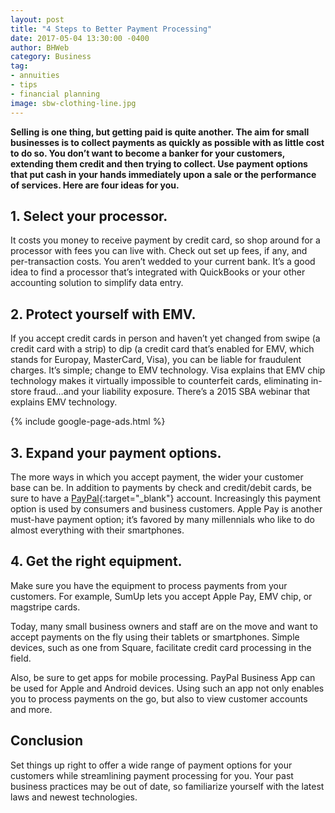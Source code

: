```yaml
---
layout: post
title: "4 Steps to Better Payment Processing"
date: 2017-05-04 13:30:00 -0400
author: BHWeb
category: Business
tag:
- annuities
- tips
- financial planning
image: sbw-clothing-line.jpg
---
```


**Selling is one thing, but getting paid is quite another. The aim for small businesses is to collect payments as quickly as possible with as little cost to do so. You don’t want to become a banker for your customers, extending them credit and then trying to collect. Use payment options that put cash in your hands immediately upon a sale or the performance of services. Here are four ideas for you.**

## 1. Select your processor.
It costs you money to receive payment by credit card, so shop around for a processor with fees you can live with. Check out set up fees, if any, and per-transaction costs. You aren’t wedded to your current bank. It’s a good idea to find a processor that’s integrated with QuickBooks or your other accounting solution to simplify data entry.

## 2. Protect yourself with EMV.
If you accept credit cards in person and haven’t yet changed from swipe (a credit card with a strip) to dip (a credit card that’s enabled for EMV, which stands for Europay, MasterCard, Visa), you can be liable for fraudulent charges. It’s simple; change to EMV technology. Visa explains that EMV chip technology makes it virtually impossible to counterfeit cards, eliminating in-store fraud…and your liability exposure. There’s a 2015 SBA webinar that explains EMV technology.

{% include google-page-ads.html %}

## 3. Expand your payment options.
The more ways in which you accept payment, the wider your customer base can be. In addition to payments by check and credit/debit cards, be sure to have a [PayPal](https://www.paypal.com){:target="_blank"} account. Increasingly this payment option is used by consumers and business customers. Apple Pay is another must-have payment option; it’s favored by many millennials who like to do almost everything with their smartphones.

## 4. Get the right equipment.
Make sure you have the equipment to process payments from your customers. For example, SumUp lets you accept Apple Pay, EMV chip, or magstripe cards.

Today, many small business owners and staff are on the move and want to accept payments on the fly using their tablets or smartphones. Simple devices, such as one from Square, facilitate credit card processing in the field.

Also, be sure to get apps for mobile processing. PayPal Business App can be used for Apple and Android devices. Using such an app not only enables you to process payments on the go, but also to view customer accounts and more.

## Conclusion
Set things up right to offer a wide range of payment options for your customers while streamlining payment processing for you. Your past business practices may be out of date, so familiarize yourself with the latest laws and newest technologies.
